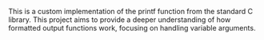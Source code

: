 This is a custom implementation of the printf function from the standard C library. This project aims to provide a deeper understanding of how formatted output functions work, focusing on handling variable arguments.